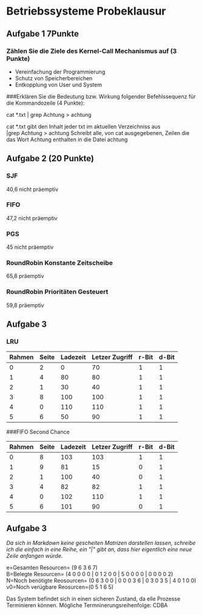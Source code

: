# Betriebssysteme Probeklausur

## Aufgabe 1 7Punkte

### Zählen Sie die Ziele des Kernel-Call Mechanismus auf (3 Punkte)

- Vereinfachung der Programmierung
- Schutz von Speicherbereichen
- Entkopplung von User und System

###Erklären Sie die Bedeutung bzw. Wirkung folgender Befehlssequenz für die Kommandozeile (4 Punkte):

cat *.txt | grep Achtung > achtung

cat *.txt gibt den Inhalt jeder txt im aktuellen Verzeichniss aus <br>|grep Achtung > achtung Schreibt alle, von cat ausgegebenen, Zeilen die das Wort Achtung enthalten in die Datei achtung

## Aufgabe 2  (20 Punkte)

### SJF 

40,6 nicht präemptiv

### FIFO

47,2 nicht präemptiv

### PGS

45 nicht präemptiv

### RoundRobin Konstante Zeitscheibe

65,8 präemptiv

### RoundRobin Prioritäten Gesteuert

59,8 präemptiv

## Aufgabe 3

### LRU

| Rahmen | Seite | Ladezeit | Letzer Zugriff | r-Bit | d-Bit |
| ------ | ----- | -------- | -------------- | ----- | ----- |
| 0      | 2     | 0        | 70             | 1     | 1     |
| 1      | 4     | 80       | 80             | 1     | 1     |
| 2      | 1     | 30       | 40             | 1     | 1     |
| 3      | 8     | 100      | 100            | 1     | 1     |
| 4      | 0     | 110      | 110            | 1     | 1     |
| 5      | 6     | 50       | 90             | 1     | 1     |

###FIFO Second Chance

| Rahmen | Seite | Ladezeit | Letzer Zugriff | r-Bit | d-Bit |
| ------ | ----- | -------- | -------------- | ----- | ----- |
| 0      | 8     | 103      | 103            | 1     | 1     |
| 1      | 9     | 81       | 15             | 0     | 1     |
| 2      | 1     | 100      | 40             | 0     | 1     |
| 3      | 4     | 82       | 82             | 1     | 1     |
| 4      | 0     | 102      | 110            | 1     | 1     |
| 5      | 6     | 101      | 90             | 0     | 1     |

## Aufgabe 3

*Da sich in Markdown keine gescheiten Matrizen darstellen lassen, schreibe ich die einfach in eine Reihe, ein "|" gibt an, dass hier eigentlich eine neue Zeile anfangen würde.*  

e=Gesamten Resourcen= (9 6 3 6 7) <br>B=Belegte Resourcen= (4 0 0 0 0 | 0 1 2 0 0 | 5 0 0 0 0 | 0 0 0 0 2) <br>N=Noch benötigte Reosourcen= (0 6 3 0 0 | 0 0 0 3 6 | 0 3 0 3 5 | 4 0 1 0 0)<br> v0=Noch verügbare Reosurcen=(0 5 1 6 5)

Das System befindet sich in einen sicheren Zustand, da elle Prozesse Terminieren können. Mögliche Termninerungsreihenfolge: CDBA

